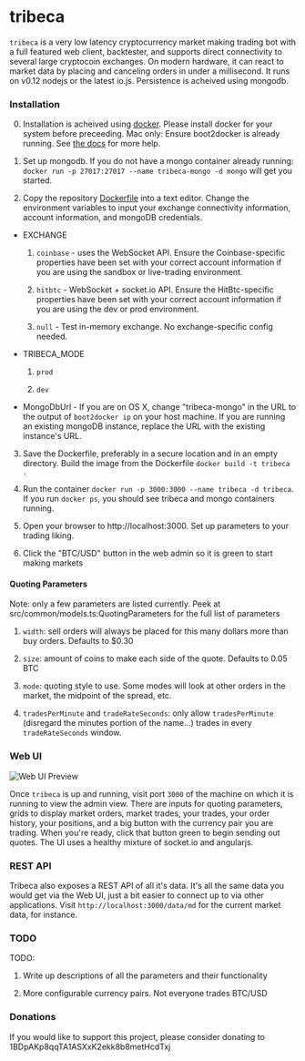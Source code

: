 # tribeca

`tribeca` is a very low latency cryptocurrency market making trading bot with a full featured web client, backtester, and supports direct connectivity to several large cryptocoin exchanges. On modern hardware, it can react to market data by placing and canceling orders in under a millisecond. It runs on v0.12 nodejs or the latest io.js. Persistence is acheived using mongodb.

### Installation

0) Installation is acheived using [docker](https://www.docker.com/). Please install docker for your system before preceeding. Mac only: Ensure boot2docker is already running. See [the docs](https://docs.docker.com/installation/mac/) for more help.

1) Set up mongodb. If you do not have a mongo container already running: `docker run -p 27017:27017 --name tribeca-mongo -d mongo` will get you started.

2) Copy the repository [Dockerfile](https://raw.githubusercontent.com/michaelgrosner/tribeca/master/Dockerfile) into a text editor. Change the environment variables to input your exchange connectivity information, account information, and mongoDB credentials.

  * EXCHANGE
  
    1) `coinbase` - uses the WebSocket API. Ensure the Coinbase-specific properties have been set with your correct account information if you are using the sandbox or live-trading environment.
    
    2) `hitbtc` - WebSocket + socket.io API. Ensure the HitBtc-specific properties have been set with your correct account information if you are using the dev or prod environment.
    
    3) `null` - Test in-memory exchange. No exchange-specific config needed.
    
  * TRIBECA_MODE
  
    1) `prod`
    
    2) `dev`
    
  * MongoDbUrl - If you are on OS X, change "tribeca-mongo" in the URL to the output of `boot2docker ip` on your host machine. If you are running an existing mongoDB instance, replace the URL with the existing instance's URL.

3) Save the Dockerfile, preferably in a secure location and in an empty directory. Build the image from the Dockerfile `docker build -t tribeca .`

4) Run the container `docker run -p 3000:3000 --name tribeca -d tribeca`. If you run `docker ps`, you should see tribeca and mongo containers running.

5) Open your browser to http://localhost:3000. Set up parameters to your trading liking.

6) Click the "BTC/USD" button in the web admin so it is green to start making markets

#### Quoting Parameters

Note: only a few parameters are listed currently. Peek at src/common/models.ts:QuotingParameters for the full list
of parameters

1) `width`: sell orders will always be placed for this many dollars more than buy orders. Defaults to $0.30

2) `size`: amount of coins to make each side of the quote. Defaults to 0.05 BTC

3) `mode`: quoting style to use. Some modes will look at other orders in the market, the midpoint of the spread, etc.

4) `tradesPerMinute` and `tradeRateSeconds`: only allow `tradesPerMinute` (disregard the minutes portion of the name...) trades in every `tradeRateSeconds` window.

### Web UI

![Web UI Preview](http://i.imgur.com/FY4hhp2.png)

Once `tribeca` is up and running, visit port `3000` of the machine on which it is running to view the admin view. There are inputs for quoting parameters, grids to display market orders, market trades, your trades, your order history, your positions, and a big button with the currency pair you are trading. When you're ready, click that button green to begin sending out quotes. The UI uses a healthy mixture of socket.io and angularjs.

### REST API

Tribeca also exposes a REST API of all it's data. It's all the same data you would get via the Web UI, just a bit easier to connect up to via other applications. Visit `http://localhost:3000/data/md` for the current market data, for instance.


### TODO

TODO:

1) Write up descriptions of all the parameters and their functionality

2) More configurable currency pairs. Not everyone trades BTC/USD

### Donations

If you would like to support this project, please consider donating to 1BDpAKp8qqTA1ASXxK2ekk8b8metHcdTxj
